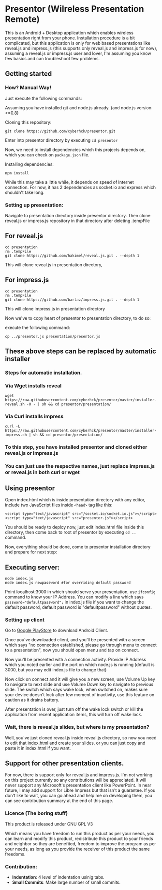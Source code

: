# Presentor (Wilreless Presentation Remote)

This is an Android + Desktop application which enables wireless presentation right from your phone. Installation procedure is a bit 
complicated, but this application is only for web based presentations like reveal.js and impress.js (this supports only reveal.js and impress.js for now), 
assuming a reveal.js or impress.js user and lover, I'm assuming you know few basics and can troubleshoot few problems.

## Getting started

### How? Manual Way!

Just execute the following commands:

Assuming you have installed git and node.js already. (and node.js version >=0.8)

Cloning this repository:
```
git clone https://github.com/cyberhck/presentor.git
```
Enter into presentor directory by executing ```cd presentor```

Now, we need to install dependencies which this projects depends on, which you can check on ```package.json``` file.

Installing dependencies:
```
npm install
```
While this may take a little while, it depends on speed of Internet connection. For now, it has 2 dependencies as socket.io and express which 
shouldn't take long.

### Setting up presentation:
Navigate to presentation directory inside presentor directory. Then clone reveal.js or impress.js repository in that directory after deleting .tempFile

## For reveal.js
```
cd presentation
rm .tempFile
git clone https://github.com/hakimel/reveal.js.git . --depth 1
```

This will clone reveal.js in presentation directory,

## For impress.js
```
cd presentation
rm .tempFile
git clone https://github.com/bartaz/impress.js.git . --depth 1
```
This will clone impress.js in presentation directory

Now we've to copy heart of presentor to presentation directory, to do so:

execute the following command:
```
cp ../presentor.js presentation/presentor.js
```

## These above steps can be replaced by automatic installer
### Steps for automatic installation.
### Via Wget installs reveal
```
wget https://raw.githubusercontent.com/cyberhck/presentor/master/installer-reveal.sh -O - | sh && cd presentor/presentation/
```
### Via Curl installs impress
```
curl -L https://raw.githubusercontent.com/cyberhck/presentor/master/installer-impress.sh | sh && cd presentor/presentation/
```
### To this step, you have installed presentor and cloned either reveal.js or impress.js

### You can just use the respective names, just replace impress.js or reveal.js in both curl or wget

## Using presentor

Open index.html which is inside presentation directory with any editor, include two JavaScript files inside ```<head>``` 
tag like this:
```
<script type="text/javascript" src="/socket.io/socket.io.js"></script>
<script type="text/javascript" src="presentor.js"></script>
```


You should be ready to deploy now, just edit index.html file inside this directory, then come back to root of presentor by executing ```cd ..``` command.

Now, everything should be done, come to presentor installation directory and prepare for next step:

## Executing server:
```
node index.js
node index.js newpassword #for overriding default password
```


Point localhost:3000 in which should serve your presentation, use ```ifconfig``` command to know your IP Address. You can modify a line which 
says ```password="defaultpassword";``` in index.js file if you want to change the default password, default password is "defaultpassword" 
without quotes.

### Setting up client
Go to [Google PlayStore](https://play.google.com/store/apps/details?id=com.fossdevs.presentor) to download Android Client.

Once you've downloaded client, and you'll be presented with a screen which says "no connection established, please go through menu to connect 
to a presentation", now you should open menu and tap on connect.

Now you'll be presented with a connection activity. Provide IP Address which you noted earlier and the port on which node.js is running 
(default is 3000, but you may edit index.js file to change that)

Now click on connect and it will give you a new screen, use Volume Up key to navigate to next slide and use Volume Down key to navigate to 
previous slide. The switch which says wake lock, when switched on, makes sure your device doesn't lock after few moment of inactivity, use this 
feature on caution as it drains battery.

After presentation is over, just turn off the wake lock switch or kill the application from recent application items, this will turn off wake 
lock.

### Wait, there is reveal.js slides, but where is my presentation?
Well, you've just cloned reveal.js inside reveal.js directory, so now you need to edit that index.html and create your slides, or you can just copy and paste it in index.html if you want.

## Support for other presentation clients.
For now, there is support only for reveal.js and impress.js. I'm not working on this project currently so any contributions will be appreciated. It will never support any Microsoft's presentation client like 
PowerPoint. In near future, I may add support for Libre Impress but that isn't a guarantee. If you don't like to wait, you can go ahead and help me on developing them, you can see contribution summary at the end of this page.

### Licence (The boring stuff)
This product is released under GNU GPL V3

Which means you have freedom to run this product as per your needs, you can learn and modify this product, redistribute this product to your 
friends and neighbor so they are benefited, freedom to improve the program as per your needs, as long as you provide the receiver of this 
product the same freedoms.

### Contribution:

- **Indentation**: 4 level of indentation usinig tabs.
- **Small Commits**: Make large number of small commits.
